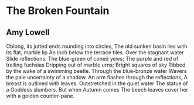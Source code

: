 # The Broken Fountain
## Amy Lowell
Oblong, its jutted ends rounding into circles,
The old sunken basin lies with its flat, marble lip
An inch below the terrace tiles.
Over the stagnant water
Slide reflections:
The blue-green of coned yews;
The purple and red of trailing fuchsias
Dripping out of marble urns;
Bright squares of sky
Ribbed by the wake of a swimming beetle.
Through the blue-bronze water
Wavers the pale uncertainty of a shadow.
An arm flashes through the reflections,
A breast is outlined with leaves.
Outstretched in the quiet water
The statue of a Goddess slumbers.
But when Autumn comes
The beech leaves cover her with a golden counter-pane.